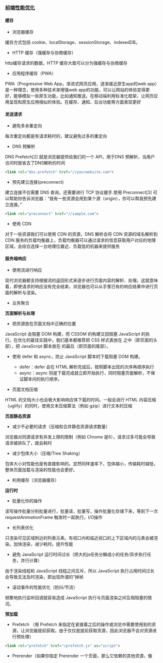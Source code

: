 ### [前端性能优化](https://alienzhou.com/projects/fe-performance-journey/1-cache/#_1-%E6%9C%AC%E5%9C%B0%E6%95%B0%E6%8D%AE%E5%AD%98%E5%82%A8)

#### 缓存

* 浏览器缓存

缓存方式包括 cookie、localStorage、sessionStorage、indexedDB。

* HTTP 缓存（强缓存与协商缓存）

http缓存请求的数据，HTTP 缓存大致可以分为强缓存与协商缓存

* 应用程序缓存（PWA）

PWA（Progressive Web App，渐进式网页应用，逐渐接近原生app的web app）是一种理念，使用多种技术来增强web app的功能，可以让网站的体验变得更好，能够模拟一些原生功能，比如通知推送。在移动端利用标准化框架，让网页应用呈现和原生应用相似的体验。在缓存、通知、后台功能等方面表现更好

#### 发送请求

* 避免多余重定向

每次重定向都是有请求耗时的，建议避免过多的重定向

* DNS 预解析

DNS Prefetch[2] 就是浏览器提供给我们的一个 API，用于DNS 预解析，当用户访问时就省去了DNS解析的时间

```html
<link rel="dns-prefetch" href="//yourwebsite.com">
```
* 预先建立连接(preconnect)

建立连接不仅需要 DNS 查询，还需要进行 TCP 协议握手.使用 Preconnect[3] 可以帮助你告诉浏览器：“我有一些资源会用到某个源（origin），你可以帮我预先建立连接。”

```html
<link rel="preconnect" href="//sample.com">
```
* 使用 CDN

对于一些资源我们可以使用 CDN 的资源，DNS 解析会将 CDN 资源的域名解析到 CDN 服务的负载均衡器上，负载均衡器可以通过请求的信息获取用户对应的地理区域，会综合选择一台地理位置近、负载低的机器来提供服务

#### 服务端响应

* 使用流进行响应

现代浏览器都支持根据流的返回形式来逐步进行页面内容的解析、处理。这就意味着，即使请求的响应没有完全结束，浏览器也可以从手里已有的响应结果中进行页面的解析与渲染。

* 业务聚合

**页面解析与处理**

* 把资源放在页面文档中正确的位置

JavaScript 会阻塞 DOM 构建，而 CSSOM 的构建又回阻塞 JavaScript 的执行。在优化的最佳实践中，我们基本都推荐把 CSS 样式表放在 <head> 之中（即页面的头部），把 JavaScript 脚本放在 <body> 的最后（即页面的尾部）。

* 使用 defer 和 async，防止 JavaScript 脚本的下载阻塞 DOM 构建。
    * defer：defer 会在 HTML 解析完成后，按照脚本出现的次序再顺序执行
    * async：async 则是下载完成就立即开始执行，同时阻塞页面解析，不保证脚本间的执行顺序。

*  页面文档压缩

HTML 的文档大小也会极大影响响应体下载的时间。一般会进行 HTML 内容压缩（uglify）的同时，使用文本压缩算法（例如 gzip）进行文本的压缩

**页面静态资源**

* 减少不必要的请求（压缩和合并静态资源请求数量）

浏览器对同源请求有并发上限的限制（例如 Chrome 是6），请求过多可能会导致请求被排队了，就会耗时

* 减少包体大小（压缩/Tree Shaking）

包体大小对性能也是有直接影响的。显然同样速率下，包体越小，传输耗时越低，整体页面加载与渲染的性能也会更好。

* 利用缓存（浏览器缓存）

**运行时**

* 批量化你的操作

读写操作批量分别批量进行，批量读，批量写，操作批量化存储下来，等到下一次 requestAnimationFrame 触发时一起执行。I/O操作

* 长列表优化

只渲染可见区域附近的列表元素。有视口内和临近视口的上下区域内的元素会被渲染。加快渲染，减少耗时。提升性能

* 避免 JavaScript 运行时间过长（把大的js任务分解成小的任务/异步执行任务，并行计算）

由于渲染线程和 JavaScript 线程之间互斥，所以 JavaScript 执行占用时间过长会导致无法及时渲染，即出现所谓的“掉帧

* 滚动事件的性能优化（防抖/节流）

频繁地执行监听回调就容易造成 JavaScript 执行与页面渲染之间互相阻塞的情况。

**预加载**

* Prefetch （用 Prefetch 来指定在紧接着之后的操作或浏览中需要使用到的资源，让浏览器提前获取。由于仅仅是提前获取资源，因此浏览器不会对资源进行预处理）
```html
<link rel="prefetch" href="/prefetch.js" as="script">
```

* Prerender（如果你指定 Prerender 一个页面，那么它依赖的其他资源，像 <script>、<link> 等页面所需资源也可能会被下载与处理。但是预处理会基于当前机器、网络情况的不同而被不同程度地推迟）
```html
<link rel="prerender" href="//sample.com/nextpage.html">
```

* Preload（到需要 Preload 的资源时，浏览器会 立刻 进行预获取，并将结果放在内存中，资源的获取不会影响页面 parse 与 load 事件的触发。直到再次遇到该资源的使用标签时，才会执行。与 Prefetch 相比，Preload 会强制浏览器立即获取资源，并且该请求具有较高的优先级）

